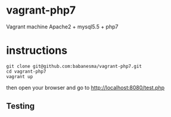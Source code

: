 # vagrant-php7

Vagrant machine Apache2 + mysql5.5 + php7

# instructions

    git clone git@github.com:babanesma/vagrant-php7.git
    cd vagrant-php7
    vagrant up

then open your browser and go to <http://localhost:8080/test.php>

## Testing
